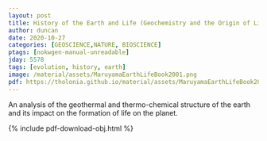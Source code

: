 ```yaml
---
layout: post
title: History of the Earth and Life (Geochemistry and the Origin of Life)
author: duncan
date: 2020-10-27
categories: [GEOSCIENCE,NATURE, BIOSCIENCE]
ptags: [nokwgen-manual-unreadable]
jday: 5578
tags: [evolution, history, earth]
image: /material/assets/MaruyamaEarthLifeBook2001.png
pdf: https://tholonia.github.io/material/assets/MaruyamaEarthLifeBook2001.pdf
---
```


An analysis of the geothermal and thermo-chemical structure of the earth and its impact on the formation of life on the planet.  

<!--more-->

{% include pdf-download-obj.html %}
